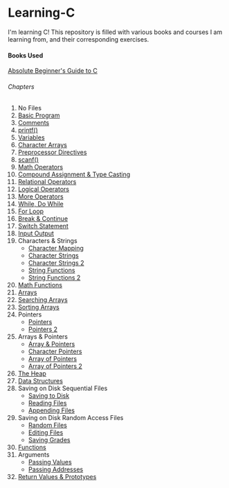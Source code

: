 Learning-C
==========

I'm learning C! This repository is filled with various books and courses I am learning from, and their corresponding exercises. 

#### Books Used
[Absolute Beginner's Guide to C](http://www.amazon.com/Absolute-Beginners-Guide-2nd-Edition/dp/0672305100/ref=sr_1_1?ie=UTF8&qid=1401385804&sr=8-1&keywords=absolute+beginner%27s+guide+to+c)

###### Chapters
1. No Files
2. [Basic Program](https://github.com/ycartc/Learning-C/blob/master/AbsoluteBeginnersGuide/Ch02/BasicProgram.c)
3. [Comments](https://github.com/ycartc/Learning-C/blob/master/AbsoluteBeginnersGuide/Ch03/Comments.c)
4. [printf()](https://github.com/ycartc/Learning-C/blob/master/AbsoluteBeginnersGuide/Ch04/PrintF.c)
5. [Variables](https://github.com/ycartc/Learning-C/blob/master/AbsoluteBeginnersGuide/Ch05/Variables.c)
6. [Character Arrays](https://github.com/ycartc/Learning-C/blob/master/AbsoluteBeginnersGuide/Ch06/CharacterArrays.c)
7. [Preprocessor Directives](https://github.com/ycartc/Learning-C/blob/master/AbsoluteBeginnersGuide/Ch07/PreprocessorDirectives.c)
8. [scanf()](https://github.com/ycartc/Learning-C/blob/master/AbsoluteBeginnersGuide/Ch08/Scanf.c)
9. [Math Operators](https://github.com/ycartc/Learning-C/blob/master/AbsoluteBeginnersGuide/Ch09/Math.c)
10. [Compound Assignment & Type Casting](https://github.com/ycartc/Learning-C/blob/master/AbsoluteBeginnersGuide/Ch10/CompoundAssignment-TypeCasting.c)
11. [Relational Operators](https://github.com/ycartc/Learning-C/blob/master/AbsoluteBeginnersGuide/Ch11/RelationalOperators.c)
12. [Logical Operators](https://github.com/ycartc/Learning-C/blob/master/AbsoluteBeginnersGuide/Ch12/LogicalOperators.c)
13. [More Operators](https://github.com/ycartc/Learning-C/blob/master/AbsoluteBeginnersGuide/Ch13/MoreOperators.c)
14. [While, Do While](https://github.com/ycartc/Learning-C/blob/master/AbsoluteBeginnersGuide/Ch14/WhileDoWhile.c)
15. [For Loop](https://github.com/ycartc/Learning-C/blob/master/AbsoluteBeginnersGuide/Ch15/ForLoop.c)
16. [Break & Continue](https://github.com/ycartc/Learning-C/blob/master/AbsoluteBeginnersGuide/Ch16/BreakContinue.c)
17. [Switch Statement](https://github.com/ycartc/Learning-C/blob/master/AbsoluteBeginnersGuide/Ch17/SwitchStatement.c)
18. [Input Output](https://github.com/ycartc/Learning-C/blob/master/AbsoluteBeginnersGuide/Ch18/InputOutput.c)
19. Characters & Strings
    - [Character Mapping](https://github.com/ycartc/Learning-C/blob/master/AbsoluteBeginnersGuide/Ch19/CharacterMapping.c)
    - [Character Strings](https://github.com/ycartc/Learning-C/blob/master/AbsoluteBeginnersGuide/Ch19/CharactersStrings.c)
    - [Character Strings 2](https://github.com/ycartc/Learning-C/blob/master/AbsoluteBeginnersGuide/Ch19/CharacterStrings2.c)
    - [String Functions](https://github.com/ycartc/Learning-C/blob/master/AbsoluteBeginnersGuide/Ch19/StringFunctions.c)
    - [String Functions 2](https://github.com/ycartc/Learning-C/blob/master/AbsoluteBeginnersGuide/Ch19/StringFunctions2.c)
20. [Math Functions](https://github.com/ycartc/Learning-C/blob/master/AbsoluteBeginnersGuide/Ch20/Math.c)
21. [Arrays](https://github.com/ycartc/Learning-C/blob/master/AbsoluteBeginnersGuide/Ch21/Array.c)
22. [Searching Arrays](https://github.com/ycartc/Learning-C/blob/master/AbsoluteBeginnersGuide/Ch22/SearchArrays.c)
23. [Sorting Arrays](https://github.com/ycartc/Learning-C/blob/master/AbsoluteBeginnersGuide/Ch23/BubbleSort.c)
24. Pointers
    - [Pointers](https://github.com/ycartc/Learning-C/blob/master/AbsoluteBeginnersGuide/Ch24/Pointers.c)
    - [Pointers 2](https://github.com/ycartc/Learning-C/blob/master/AbsoluteBeginnersGuide/Ch24/Pointers2.c)
25. Arrays & Pointers
    - [Array & Pointers](https://github.com/ycartc/Learning-C/blob/master/AbsoluteBeginnersGuide/Ch25/ArraysPointers.c)
    - [Character Pointers](https://github.com/ycartc/Learning-C/blob/master/AbsoluteBeginnersGuide/Ch25/CharactersPointers.c)
    - [Array of Pointers](https://github.com/ycartc/Learning-C/blob/master/AbsoluteBeginnersGuide/Ch25/ArrayOfPointers.c)
    - [Array of Pointers 2](https://github.com/ycartc/Learning-C/blob/master/AbsoluteBeginnersGuide/Ch25/ArrayOfPointers2.c)
26. [The Heap](https://github.com/ycartc/Learning-C/blob/master/AbsoluteBeginnersGuide/Ch26/TheHeap.c)
27. [Data Structures](https://github.com/ycartc/Learning-C/blob/master/AbsoluteBeginnersGuide/Ch27/DataStructures.c)
28. Saving on Disk Sequential Files
    - [Saving to Disk](https://github.com/ycartc/Learning-C/blob/master/AbsoluteBeginnersGuide/Ch28/SavingToDisk.c)
    - [Reading Files](https://github.com/ycartc/Learning-C/blob/master/AbsoluteBeginnersGuide/Ch28/ReadingFile.c)
    - [Appending Files](https://github.com/ycartc/Learning-C/blob/master/AbsoluteBeginnersGuide/Ch28/AppendingFile.c)
29. Saving on Disk Random Access Files
    - [Random Files](https://github.com/ycartc/Learning-C/blob/master/AbsoluteBeginnersGuide/Ch29/RandomFiles.c)
    - [Editing Files](https://github.com/ycartc/Learning-C/blob/master/AbsoluteBeginnersGuide/Ch29/EditFile.c)
    - [Saving Grades](https://github.com/ycartc/Learning-C/blob/master/AbsoluteBeginnersGuide/Ch29/SavingGrades.c)
30. [Functions](https://github.com/ycartc/Learning-C/blob/master/AbsoluteBeginnersGuide/Ch30/Functions.c)
31. Arguments
    - [Passing Values](https://github.com/ycartc/Learning-C/blob/master/AbsoluteBeginnersGuide/Ch31/PassingValues.c)
    - [Passing Addresses](https://github.com/ycartc/Learning-C/blob/master/AbsoluteBeginnersGuide/Ch31/PassingAddress.c)
32. [Return Values & Prototypes](https://github.com/ycartc/Learning-C/blob/master/AbsoluteBeginnersGuide/Ch32/ReturnValuesPrototypes.c)